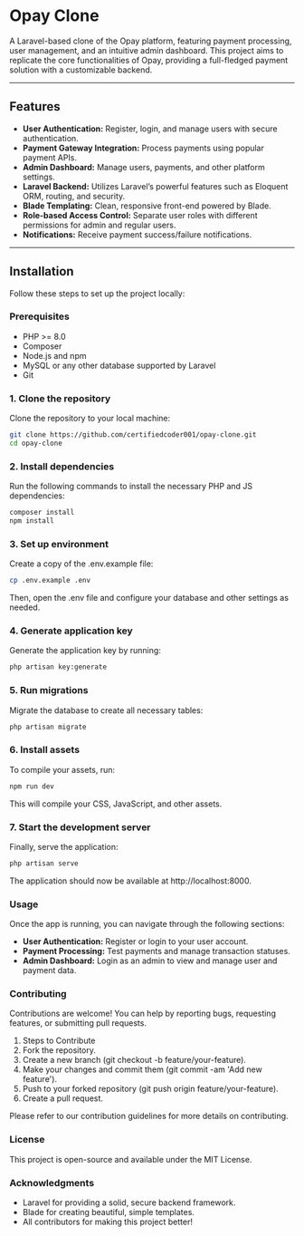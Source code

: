 # Opay Clone

A Laravel-based clone of the Opay platform, featuring payment processing, user management, and an intuitive admin dashboard. This project aims to replicate the core functionalities of Opay, providing a full-fledged payment solution with a customizable backend.

---

## Features

- **User Authentication:** Register, login, and manage users with secure authentication.
- **Payment Gateway Integration:** Process payments using popular payment APIs.
- **Admin Dashboard:** Manage users, payments, and other platform settings.
- **Laravel Backend:** Utilizes Laravel’s powerful features such as Eloquent ORM, routing, and security.
- **Blade Templating:** Clean, responsive front-end powered by Blade.
- **Role-based Access Control:** Separate user roles with different permissions for admin and regular users.
- **Notifications:** Receive payment success/failure notifications.

---

## Installation

Follow these steps to set up the project locally:

### Prerequisites

- PHP >= 8.0
- Composer
- Node.js and npm
- MySQL or any other database supported by Laravel
- Git

### 1. Clone the repository

Clone the repository to your local machine:

```bash
git clone https://github.com/certifiedcoder001/opay-clone.git
cd opay-clone
```
### 2. Install dependencies
Run the following commands to install the necessary PHP and JS dependencies:

```bash
composer install
npm install
```
### 3. Set up environment
Create a copy of the .env.example file:

```bash
cp .env.example .env
```
Then, open the .env file and configure your database and other settings as needed.

### 4. Generate application key
Generate the application key by running:
```bash
php artisan key:generate
```
### 5. Run migrations
Migrate the database to create all necessary tables:

```bash
php artisan migrate
```
### 6. Install assets
To compile your assets, run:

```bash
npm run dev
```
This will compile your CSS, JavaScript, and other assets.

### 7. Start the development server
Finally, serve the application:

```bash
php artisan serve
```
The application should now be available at http://localhost:8000.

### Usage
Once the app is running, you can navigate through the following sections:

- **User Authentication:** Register or login to your user account.
- **Payment Processing:** Test payments and manage transaction statuses.
- **Admin Dashboard:** Login as an admin to view and manage user and payment data.

### Contributing
Contributions are welcome! You can help by reporting bugs, requesting features, or submitting pull requests.

1. Steps to Contribute
2. Fork the repository.
3. Create a new branch (git checkout -b feature/your-feature).
4. Make your changes and commit them (git commit -am 'Add new feature').
5. Push to your forked repository (git push origin feature/your-feature).
6. Create a pull request.

Please refer to our contribution guidelines for more details on contributing.

### License
This project is open-source and available under the MIT License.

### Acknowledgments
- Laravel for providing a solid, secure backend framework.
- Blade for creating beautiful, simple templates.
- All contributors for making this project better!
